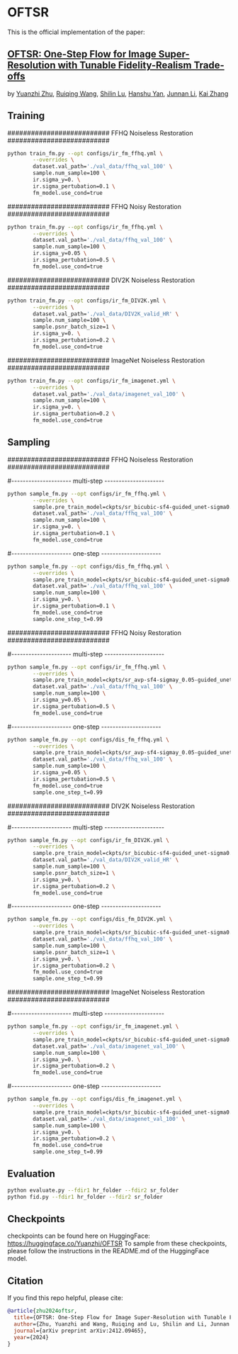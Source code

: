 # OFTSR

This is the official implementation of the paper:
## [OFTSR: One-Step Flow for Image Super-Resolution with Tunable Fidelity-Realism Trade-offs](https://arxiv.org/abs/2412.09465)
by [Yuanzhi Zhu](https://yuanzhi-zhu.github.io/about/), [Ruiqing Wang](https://github.com/wrqcodedoge), [Shilin Lu](https://scholar.google.com/citations?user=gAG9WLYAAAAJ), [Hanshu Yan](https://hanshuyan.github.io/), [Junnan Li](https://scholar.google.com/citations?user=MuUhwi0AAAAJ), [Kai Zhang](https://cszn.github.io/)

## Training
########################## FFHQ Noiseless Restoration ##########################
```bash
python train_fm.py --opt configs/ir_fm_ffhq.yml \
        --overrides \
        dataset.val_path='./val_data/ffhq_val_100' \
        sample.num_sample=100 \
        ir.sigma_y=0. \
        ir.sigma_pertubation=0.1 \
        fm_model.use_cond=true
```

########################## FFHQ Noisy Restoration ##########################
```bash
python train_fm.py --opt configs/ir_fm_ffhq.yml \
        --overrides \
        dataset.val_path='./val_data/ffhq_val_100' \
        sample.num_sample=100 \
        ir.sigma_y=0.05 \
        ir.sigma_pertubation=0.5 \
        fm_model.use_cond=true
```

########################## DIV2K Noiseless Restoration ##########################
```bash
python train_fm.py --opt configs/ir_fm_DIV2K.yml \
        --overrides \
        dataset.val_path='./val_data/DIV2K_valid_HR' \
        sample.num_sample=100 \
        sample.psnr_batch_size=1 \
        ir.sigma_y=0. \
        ir.sigma_pertubation=0.2 \
        fm_model.use_cond=true
```

########################## ImageNet Noiseless Restoration ##########################
```bash
python train_fm.py --opt configs/ir_fm_imagenet.yml \
        --overrides \
        dataset.val_path='./val_data/imagenet_val_100' \
        sample.num_sample=100 \
        ir.sigma_y=0. \
        ir.sigma_pertubation=0.2 \
        fm_model.use_cond=true
```

## Sampling
########################## FFHQ Noiseless Restoration ##########################

#--------------------- multi-step ---------------------
```bash
python sample_fm.py --opt configs/ir_fm_ffhq.yml \
        --overrides \
        sample.pre_train_model=ckpts/sr_bicubic-sf4-guided_unet-sigma0.1-bs32-loss_l1-lr0.0001-FFHQ-checkpoint_10.pth \
        dataset.val_path='./val_data/ffhq_val_100' \
        sample.num_sample=100 \
        ir.sigma_y=0. \
        ir.sigma_pertubation=0.1 \
        fm_model.use_cond=true
```

#--------------------- one-step ---------------------
```bash
python sample_fm.py --opt configs/dis_fm_ffhq.yml \
        --overrides \
        sample.pre_train_model=ckpts/sr_bicubic-sf4-guided_unet-sigma0.1-bs32-loss_l1-lr1e-05-distil-v_boot-solver_rk2_0.5-dt0.05-w_distil_1.0-w_bound_0.1-w_align_0.01-FFHQ_DIS-checkpoint_2.pth \
        dataset.val_path='./val_data/ffhq_val_100' \
        sample.num_sample=100 \
        ir.sigma_y=0. \
        ir.sigma_pertubation=0.1 \
        fm_model.use_cond=true
        sample.one_step_t=0.99
```

########################## FFHQ Noisy Restoration ##########################

#--------------------- multi-step ---------------------
```bash
python sample_fm.py --opt configs/ir_fm_ffhq.yml \
        --overrides \
        sample.pre_train_model=ckpts/sr_avp-sf4-sigmay_0.05-guided_unet-sigma0.5-bs128-loss_l1-lr0.0001-FFHQ-checkpoint_23.pth \
        dataset.val_path='./val_data/ffhq_val_100' \
        sample.num_sample=100 \
        ir.sigma_y=0.05 \
        ir.sigma_pertubation=0.5 \
        fm_model.use_cond=true
```

#--------------------- one-step ---------------------
```bash
python sample_fm.py --opt configs/dis_fm_ffhq.yml \
        --overrides \
        sample.pre_train_model=ckpts/sr_avp-sf4-sigmay_0.05-guided_unet-sigma0.5-bs32-loss_l1-lr2e-05-distil-v_boot-solver_rk2_0.5-dt0.05-w_distil_1.0-w_bound_0.1-w_align_0.01-FFHQ_DIS-checkpoint_24.pth \
        dataset.val_path='./val_data/ffhq_val_100' \
        sample.num_sample=100 \
        ir.sigma_y=0.05 \
        ir.sigma_pertubation=0.5 \
        fm_model.use_cond=true
        sample.one_step_t=0.99
```

########################## DIV2K Noiseless Restoration ##########################

#--------------------- multi-step ---------------------
```bash
python sample_fm.py --opt configs/ir_fm_DIV2K.yml \
        --overrides \
        sample.pre_train_model=ckpts/sr_bicubic-sf4-guided_unet-sigma0.2-bs128-loss_l1-lr1e-05-DIV2K-checkpoint_4.pth \
        dataset.val_path='./val_data/DIV2K_valid_HR' \
        sample.num_sample=100 \
        sample.psnr_batch_size=1 \
        ir.sigma_y=0. \
        ir.sigma_pertubation=0.2 \
        fm_model.use_cond=true
```

#--------------------- one-step ---------------------
```bash
python sample_fm.py --opt configs/dis_fm_DIV2K.yml \
        --overrides \
        sample.pre_train_model=ckpts/sr_bicubic-sf4-guided_unet-sigma0.2-bs32-loss_l1-lr1e-05-distil-v_boot-solver_rk2_0.5-dt0.05-w_distil_1.0-w_bound_0.1-w_align_0.01-DIV2K_DIS-checkpoint_5.pth \
        dataset.val_path='./val_data/ffhq_val_100' \
        sample.num_sample=100 \
        sample.psnr_batch_size=1 \
        ir.sigma_y=0. \
        ir.sigma_pertubation=0.2 \
        fm_model.use_cond=true
        sample.one_step_t=0.99
```

########################## ImageNet Noiseless Restoration ##########################

#--------------------- multi-step ---------------------
```bash
python sample_fm.py --opt configs/ir_fm_imagenet.yml \
        --overrides \
        sample.pre_train_model=ckpts/sr_bicubic-sf4-guided_unet-sigma0.2-bs32-loss_l1-lr1e-04-ImageNet-checkpoint_10.pth \
        dataset.val_path='./val_data/imagenet_val_100' \
        sample.num_sample=100 \
        ir.sigma_y=0. \
        ir.sigma_pertubation=0.2 \
        fm_model.use_cond=true
```

#--------------------- one-step ---------------------
```bash
python sample_fm.py --opt configs/dis_fm_imagenet.yml \
        --overrides \
        sample.pre_train_model=ckpts/sr_bicubic-sf4-guided_unet-sigma0.2-bs8-loss_l1-lr1e-04-distil-v_boot-solver_rk2_0.5-dt0.05-w_distil_1.0-w_bound_0.1-w_align_0.01-ImageNet_DIS-checkpoint_10.pth \
        dataset.val_path='./val_data/imagenet_val_100' \
        sample.num_sample=100 \
        ir.sigma_y=0. \
        ir.sigma_pertubation=0.2 \
        fm_model.use_cond=true
        sample.one_step_t=0.99
```

## Evaluation
```bash
python evaluate.py --fdir1 hr_folder --fdir2 sr_folder
python fid.py --fdir1 hr_folder --fdir2 sr_folder
```

## Checkpoints
checkpoints can be found here on HuggingFace: https://huggingface.co/Yuanzhi/OFTSR
To sample from these checkpoints, please follow the instructions in the README.md of the HuggingFace model.

## Citation
If you find this repo helpful, please cite:

```bibtex
@article{zhu2024oftsr,
  title={OFTSR: One-Step Flow for Image Super-Resolution with Tunable Fidelity-Realism Trade-offs},
  author={Zhu, Yuanzhi and Wang, Ruiqing and Lu, Shilin and Li, Junnan and Yan, Hanshu and Zhang, Kai},
  journal={arXiv preprint arXiv:2412.09465},
  year={2024}
}
```
